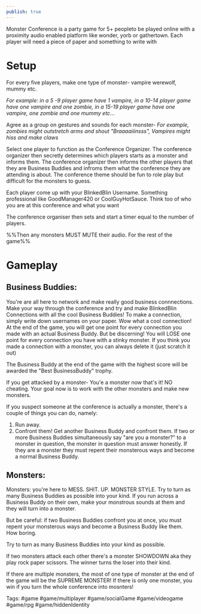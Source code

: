 ```yaml
---
publish: true
---
```

Monster Conference is a party game for 5+ peopleto be played online with a proximity audio enabled platform like wonder, yorb or gathertown.
Each player will need a piece of paper and something to write with

# Setup
For every five players, make one type of monster- vampire werewolf, mummy etc.

*For example: in a 5 -9 player game have 1 vampire, in a 10-14 player game have one vampire and one zombie, in a 15-19 player game have one vampire, one zombie and one mummy etc...*

Agree as a group on gestures and sounds for each monster-
*For example, zombies might outstretch arms and shout "Braaaaiiinsss", Vampires might hiss and make claws*

Select one player to function as the Conference Organizer. The conference organizer then secretly determines which players starts as a monster and informs them. The conference organizer then informs the other players that they are Business Buddies and infroms them what the conference they are attending is about. The conference theme should be fun to role play but difficult for the monsters to guess.

Each player come up with your BlinkedBlin Username. Something professional like GoodManager420 or CoolGuyHotSauce. Think too of who you are at this conference and what you want

The conference organiser then sets and start a timer equal to the number of players.

%%Then any monsters MUST MUTE their audio. For the rest of the game%%

# Gameplay

## Business Buddies:
You're are all here to network and make really good business connnections. Make your way through the conference and try and make BlinkedBlin Connections with all the cool Business Buddies! To make a connection, simply write down usernames on your paper. Wow what a cool connection! At the end of the game, you will get one point for every connection you made with an actual Business Buddy. But be discerning! You will LOSE one point for every connection you have with a stinky monster. If you think you made a connection with a monster, you can always delete it (just scratch it out)

The Business Buddy at the end of the game with the highest score will be awarded the "Best BusinessBuddy" trophy.

If you get attacked by a monster- You'e a monster now that's it! NO cheating. Your goal now is to work with the other monsters and make new monsters.

If you suspect someone at the conference is actually a monster, there's a couple of things you can do, namely:
1) Run away.
2) Confront them! Get another Business Buddy and confront them. If two or more Business Buddies simultaneously say "are you a monster?" to a monster in question, the monster in question must answer honestly. If they are a monster they must repent their monsterous ways and become a normal Business Buddy.

## Monsters:
Monsters: you're here to MESS. SHIT. UP. MONSTER STYLE. Try to turn as many Business Buddies as possible into your kind. If you run across a Business Buddy on their own, make your monstrous sounds at them and they will turn into a monster.

But be careful: if two Business Buddies confront you at once, you must repent your monsterous ways and become a Business Buddy like them. How boring.

Try to turn as many Business Buddies into your kind as possible.

If two monsters attack each other there's a monster SHOWDOWN aka they play rock paper scissors. The winner turns the loser into their kind.

If there are multiple monsters, the most of one type of monster at the end of the game will be the SUPREME MONSTER! If there is only one monster, you win if you turn the whole conference into mosnters!

Tags:
#game #game/multiplayer #game/socialGame #game/videogame #game/rpg #game/hiddenIdentity


